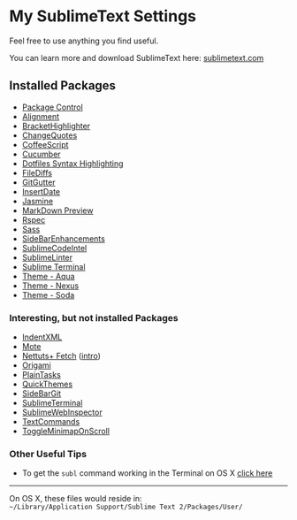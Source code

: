# My SublimeText Settings

Feel free to use anything you find useful.

You can learn more and download SublimeText here: [sublimetext.com](http://sublimetext.com)

## Installed Packages
- [Package Control](http://wbond.net/sublime_packages/package_control)
- [Alignment](http://wbond.net/sublime_packages/alignment)
- [BracketHighlighter](https://github.com/facelessuser/BracketHighlighter)
- [ChangeQuotes](https://github.com/colinta/SublimeChangeQuotes)
- [CoffeeScript](https://github.com/Xavura/CoffeeScript-Sublime-Plugin)
- [Cucumber](https://github.com/drewda/cucumber-sublime2-bundle)
- [Dotfiles Syntax Highlighting](https://github.com/mattbanks/dotfiles-syntax-highlighting-st2)
- [FileDiffs](https://github.com/spape/SublimeFileDiffs)
- [GitGutter](https://github.com/jisaacks/GitGutter)
- [InsertDate](https://github.com/FichteFoll/sublimetext-insertdate)
- [Jasmine](https://github.com/gja/sublime-text-2-jasmine)
- [MarkDown Preview](https://github.com/revolunet/sublimetext-markdown-preview)
- [Rspec](https://github.com/SublimeText/RSpec)
- [Sass](https://github.com/nathos/sass-textmate-bundle)
- [SideBarEnhancements](https://github.com/titoBouzout/SideBarEnhancements)
- [SublimeCodeIntel](https://github.com/Kronuz/SublimeCodeIntel)
- [SublimeLinter](https://github.com/SublimeLinter/SublimeLinter)
- [Sublime Terminal](https://github.com/wbond/sublime_terminal)
- [Theme - Aqua](https://github.com/cafarm/aqua-theme)
- [Theme - Nexus](https://github.com/EleazarCrusader/nexus-theme)
- [Theme - Soda](http://buymeasoda.github.com/soda-theme/)

### Interesting, but not installed Packages
- [IndentXML](https://github.com/alek-sys/sublimetext_indentxml)
- [Mote](https://github.com/SublimeText/Mote)
- [Nettuts+ Fetch](https://github.com/weslly/Nettuts-Fetch) ([intro](http://net.tutsplus.com/articles/news/introducing-nettuts-fetch/))
- [Origami](https://github.com/SublimeText/Origami)
- [PlainTasks](https://github.com/aziz/PlainTasks)
- [QuickThemes](https://github.com/chrislongo/QuickThemes)
- [SideBarGit](https://github.com/SublimeText/SideBarGit)
- [SublimeTerminal](http://wbond.net/sublime_packages/terminal)
- [SublimeWebInspector](http://sokolovstas.github.com/SublimeWebInspector/)
- [TextCommands](https://github.com/chaosphere2112/TextCommands)
- [ToggleMinimapOnScroll](https://github.com/djjcast/sublime-ToggleMinimapOnScroll)

### Other Useful Tips
- To get the `subl` command working in the Terminal on OS X [click here](https://gist.github.com/olivierlacan/1195304)

---

On OS X, these files would reside in:  
`~/Library/Application Support/Sublime Text 2/Packages/User/`
